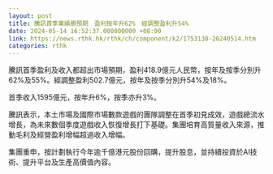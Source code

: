 ```yaml
---
layout: post
title: 騰訊首季業績勝預期　盈利按年升62%　經調整盈利升54%
date: 2024-05-14 16:52:37.000000000 +08:00
link: https://news.rthk.hk/rthk/ch/component/k2/1753138-20240514.htm
categories: rthk
---
```


騰訊首季盈利及收入都超出市場預期，盈利418.9億元人民幣，按年及按季分別升62%及55%。經調整盈利502.7億元，按年及按季分別升54%及18%。

首季收入1595億元，按年升6%，按季亦升3%。

騰訊表示，本土市場及國際市場數款遊戲的團隊調整在首季初見成效，遊戲總流水增長，為未來數個季度遊戲收入恢復增長打下基礎。集團培育高質量收入來源，推動毛利及經營盈利增幅超過收入增幅。

集團重申，按計劃執行今年逾千億港元股份回購，提升股息，並持續投資於AI技術、提升平台及生產高價值內容。
